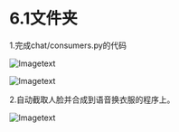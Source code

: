 # 6.1文件夹

1.完成chat/consumers.py的代码

![Imagetext](https://github.com/shiep18/EIS2020/blob/master/students/Tian%20Haodong/6.1/1.png)

![Imagetext](https://github.com/shiep18/EIS2020/blob/master/students/Tian%20Haodong/6.1/2.png)

2.自动截取人脸并合成到语音换衣服的程序上。

![Imagetext](https://github.com/shiep18/EIS2020/blob/master/students/Tian%20Haodong/6.1/clothes.gif)
